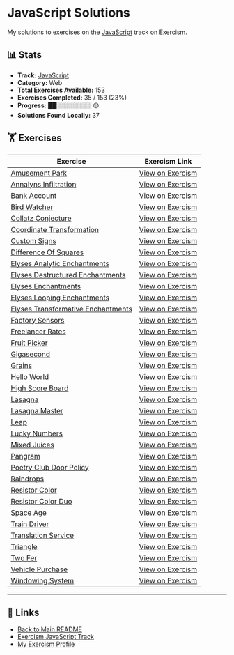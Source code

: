 # JavaScript Solutions

My solutions to exercises on the [JavaScript](https://exercism.org/tracks/javascript) track on Exercism.

## 📊 Stats

- **Track:** [JavaScript](https://exercism.org/tracks/javascript)
- **Category:** Web
- **Total Exercises Available:** 153
- **Exercises Completed:** 35 / 153 (23%)
- **Progress:** ██░░░░░░░░ 🟡
- **Solutions Found Locally:** 37

## 🏋️ Exercises

| Exercise | Exercism Link |
|----------|---------------|
| [Amusement Park](amusement-park/README.md) | [View on Exercism](https://exercism.org/tracks/javascript/exercises/amusement-park) |
| [Annalyns Infiltration](annalyns-infiltration/README.md) | [View on Exercism](https://exercism.org/tracks/javascript/exercises/annalyns-infiltration) |
| [Bank Account](bank-account/README.md) | [View on Exercism](https://exercism.org/tracks/javascript/exercises/bank-account) |
| [Bird Watcher](bird-watcher/README.md) | [View on Exercism](https://exercism.org/tracks/javascript/exercises/bird-watcher) |
| [Collatz Conjecture](collatz-conjecture/README.md) | [View on Exercism](https://exercism.org/tracks/javascript/exercises/collatz-conjecture) |
| [Coordinate Transformation](coordinate-transformation/README.md) | [View on Exercism](https://exercism.org/tracks/javascript/exercises/coordinate-transformation) |
| [Custom Signs](custom-signs/README.md) | [View on Exercism](https://exercism.org/tracks/javascript/exercises/custom-signs) |
| [Difference Of Squares](difference-of-squares/README.md) | [View on Exercism](https://exercism.org/tracks/javascript/exercises/difference-of-squares) |
| [Elyses Analytic Enchantments](elyses-analytic-enchantments/README.md) | [View on Exercism](https://exercism.org/tracks/javascript/exercises/elyses-analytic-enchantments) |
| [Elyses Destructured Enchantments](elyses-destructured-enchantments/README.md) | [View on Exercism](https://exercism.org/tracks/javascript/exercises/elyses-destructured-enchantments) |
| [Elyses Enchantments](elyses-enchantments/README.md) | [View on Exercism](https://exercism.org/tracks/javascript/exercises/elyses-enchantments) |
| [Elyses Looping Enchantments](elyses-looping-enchantments/README.md) | [View on Exercism](https://exercism.org/tracks/javascript/exercises/elyses-looping-enchantments) |
| [Elyses Transformative Enchantments](elyses-transformative-enchantments/README.md) | [View on Exercism](https://exercism.org/tracks/javascript/exercises/elyses-transformative-enchantments) |
| [Factory Sensors](factory-sensors/README.md) | [View on Exercism](https://exercism.org/tracks/javascript/exercises/factory-sensors) |
| [Freelancer Rates](freelancer-rates/README.md) | [View on Exercism](https://exercism.org/tracks/javascript/exercises/freelancer-rates) |
| [Fruit Picker](fruit-picker/README.md) | [View on Exercism](https://exercism.org/tracks/javascript/exercises/fruit-picker) |
| [Gigasecond](gigasecond/README.md) | [View on Exercism](https://exercism.org/tracks/javascript/exercises/gigasecond) |
| [Grains](grains/README.md) | [View on Exercism](https://exercism.org/tracks/javascript/exercises/grains) |
| [Hello World](hello-world/README.md) | [View on Exercism](https://exercism.org/tracks/javascript/exercises/hello-world) |
| [High Score Board](high-score-board/README.md) | [View on Exercism](https://exercism.org/tracks/javascript/exercises/high-score-board) |
| [Lasagna](lasagna/README.md) | [View on Exercism](https://exercism.org/tracks/javascript/exercises/lasagna) |
| [Lasagna Master](lasagna-master/README.md) | [View on Exercism](https://exercism.org/tracks/javascript/exercises/lasagna-master) |
| [Leap](leap/README.md) | [View on Exercism](https://exercism.org/tracks/javascript/exercises/leap) |
| [Lucky Numbers](lucky-numbers/README.md) | [View on Exercism](https://exercism.org/tracks/javascript/exercises/lucky-numbers) |
| [Mixed Juices](mixed-juices/README.md) | [View on Exercism](https://exercism.org/tracks/javascript/exercises/mixed-juices) |
| [Pangram](pangram/README.md) | [View on Exercism](https://exercism.org/tracks/javascript/exercises/pangram) |
| [Poetry Club Door Policy](poetry-club-door-policy/README.md) | [View on Exercism](https://exercism.org/tracks/javascript/exercises/poetry-club-door-policy) |
| [Raindrops](raindrops/README.md) | [View on Exercism](https://exercism.org/tracks/javascript/exercises/raindrops) |
| [Resistor Color](resistor-color/README.md) | [View on Exercism](https://exercism.org/tracks/javascript/exercises/resistor-color) |
| [Resistor Color Duo](resistor-color-duo/README.md) | [View on Exercism](https://exercism.org/tracks/javascript/exercises/resistor-color-duo) |
| [Space Age](space-age/README.md) | [View on Exercism](https://exercism.org/tracks/javascript/exercises/space-age) |
| [Train Driver](train-driver/README.md) | [View on Exercism](https://exercism.org/tracks/javascript/exercises/train-driver) |
| [Translation Service](translation-service/README.md) | [View on Exercism](https://exercism.org/tracks/javascript/exercises/translation-service) |
| [Triangle](triangle/README.md) | [View on Exercism](https://exercism.org/tracks/javascript/exercises/triangle) |
| [Two Fer](two-fer/README.md) | [View on Exercism](https://exercism.org/tracks/javascript/exercises/two-fer) |
| [Vehicle Purchase](vehicle-purchase/README.md) | [View on Exercism](https://exercism.org/tracks/javascript/exercises/vehicle-purchase) |
| [Windowing System](windowing-system/README.md) | [View on Exercism](https://exercism.org/tracks/javascript/exercises/windowing-system) |

---

## 🔗 Links

- [Back to Main README](../README.md)
- [Exercism JavaScript Track](https://exercism.org/tracks/javascript)
- [My Exercism Profile](https://exercism.org/profiles/princemuel)
